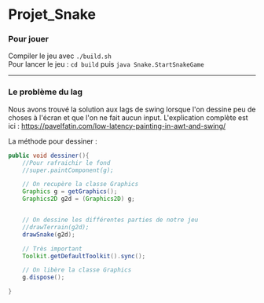 # Projet_Snake

### Pour jouer
Compiler le jeu avec `./build.sh`  
Pour lancer le jeu : `cd build` puis `java Snake.StartSnakeGame`

--------------------------------------------

### Le problème du lag
Nous avons trouvé la solution aux lags de swing lorsque l'on dessine peu de choses à l'écran et que l'on ne fait aucun input.
L'explication complète est ici : https://pavelfatin.com/low-latency-painting-in-awt-and-swing/

La méthode pour dessiner :
```java
public void dessiner(){
    //Pour rafraichir le fond
    //super.paintComponent(g);

    // On recupère la classe Graphics
    Graphics g = getGraphics();
    Graphics2D g2d = (Graphics2D) g;


    // On dessine les différentes parties de notre jeu
    //drawTerrain(g2d);
    drawSnake(g2d);

    // Très important
    Toolkit.getDefaultToolkit().sync();

    // On libère la classe Graphics
    g.dispose();

}
```